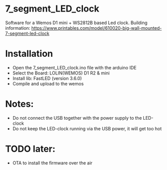 # 7_segment_LED_clock
Software for a Wemos D1 mini + WS2812B based Led clock.
Building information: https://www.printables.com/model/610020-big-wall-mounted-7-segment-led-clock

# Installation
 * Open the 7_segment_LED_clock.ino file with the arduino IDE
 * Select the Board:  LOLIN(WEMOS) D1 R2 & mini
 * Install lib: FastLED (version 3.6.0)
 * Compile and upload to the wemos

# Notes:
 * Do not connect the USB together with the power supply to the LED-clock
 * Do not keep the LED-clock running via the USB power, it will get too hot

# TODO later: 
 * OTA to install the firmware over the air



